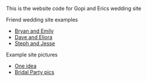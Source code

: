 This is the website code for Gopi and Erics wedding site

Friend wedding site examples
  - [Bryan and Emily](http://larrisonandlatshaw.ourwedding.com/)
  - [Dave and Eliora](http://elioraanddavid.ourwedding.com/)
  - [Steph and Jesse](http://metrukpeirce.ourwedding.com/)

Example site pictures
  - [One idea](https://www.google.com/url?sa=i&rct=j&q=&esrc=s&source=images&cd=&cad=rja&docid=UqfCYIyeUQVMXM&tbnid=XZW_XfgRv2qksM:&ved=0CAUQjRw&url=http%3A%2F%2Fmountainsidebride.com%2F2013%2F02%2Fbuild-your-wedding-website-the-right-way-part-2-finding-a-template%2F&ei=Q2zlUvyvFsecrgH43oC4BA&bvm=bv.59930103,d.aWc&psig=AFQjCNE-VsPGP0koI9EuTgGokaPPZ_QAbA&ust=1390845312465248)
  - [Bridal Party pics](https://www.google.com/url?sa=i&rct=j&q=&esrc=s&source=images&cd=&cad=rja&docid=ckuGe6-X9CaugM&tbnid=7f0HIsUDOn0UoM:&ved=0CAUQjRw&url=http%3A%2F%2Femmydesigns.co.uk%2Fwedding-websites%2F&ei=oWzlUuDBIMurqQGK6oC4Bg&bvm=bv.59930103,d.aWc&psig=AFQjCNE-VsPGP0koI9EuTgGokaPPZ_QAbA&ust=1390845312465248)
